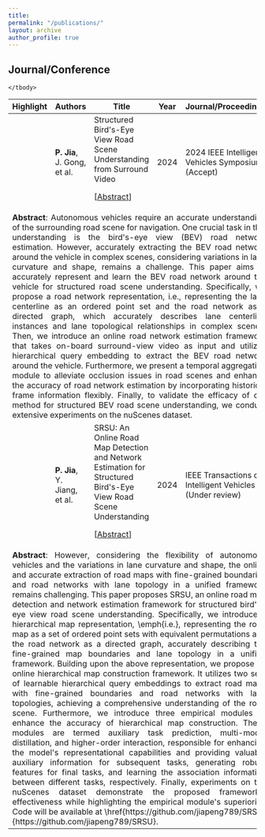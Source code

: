 ```yaml
---
title: 
permalink: "/publications/"
layout: archive
author_profile: true
---
```


## Journal/Conference
<table style="width:100%">
    <thead>
		<tr>
			<th width="20%">Highlight</th>
			<th width="15%">Authors</th>
			<th width="43%">Title</th>
			<th width="2%">Year</th>
			<th width="20%">Journal/Proceedings</th>
		</tr>
    </thead>
	<tbody>
  <tr id="wang2022trustworthy" class="entry">
          <td>
        <div class="polaroid">
          <!-- <img src="" width="600" class="research_img">-->
        </div>
      </td>
          <td><strong>P. Jia</strong>, J. Gong, et al.</td>
      <td>
        Structured Bird's-Eye View Road Scene Understanding from Surround Video<br>
                <p class="infolinks"> 
                  [<a href="javascript:toggleInfo('zhang2023shareable','abstract')">Abstract</a>]
              </p>
        </td>
      <td>2024</td>
      <td>2024 IEEE Intelligent Vehicles Symposium (Accept)</td>
  </tr>
  <tr id="abs_zhang2023shareable" class="abstract noshow">
      <td colspan="5"><div align="justify"> <b>Abstract</b>: Autonomous vehicles require an accurate understanding of the surrounding road scene for navigation. One crucial task in this understanding is the bird's-eye view (BEV) road network estimation. However, accurately extracting the BEV road network around the vehicle in complex scenes, considering variations in lane curvature and shape, remains a challenge. This paper aims to accurately represent and learn the BEV road network around the vehicle for structured road scene understanding. Specifically, we propose a road network representation, i.e., representing the lane centerline as an ordered point set and the road network as a directed graph, which accurately describes lane centerline instances and lane topological relationships in complex scenes. Then, we introduce an online road network estimation framework that takes on-board surround-view video as input and utilizes hierarchical query embedding to extract the BEV road network around the vehicle. Furthermore, we present a temporal aggregation module to alleviate occlusion issues in road scenes and enhance the accuracy of road network estimation by incorporating historical frame information flexibly. Finally, to validate the efficacy of our method for structured BEV road scene understanding, we conduct extensive experiments on the nuScenes dataset. </div>
    </td>
  </tr>
  
  <tr id="zhang2023dataset" class="entry">
          <td>
        <div class="polaroid">
          <!-- <img src="../images/jiapeng.png" width="600" class="research_img">-->
        </div>
      </td>
          <td><strong>P. Jia</strong>, Y. Jiang, et al.</td>
      <td>
        SRSU: An Online Road Map Detection and Network Estimation for Structured Bird's-Eye View Road Scene Understanding <br>
                <p class="infolinks"> 
                  [<a href="javascript:toggleInfo('zhang2023dataset','abstract')">Abstract</a>]
              </p>
        </td>
      <td>2024</td>
      <td>IEEE Transactions on Intelligent Vehicles (Under review)</td>
  </tr>
  <tr id="abs_zhang2023dataset" class="abstract noshow">
      <td colspan="5"><div align="justify"> <b>Abstract</b>: However, considering the flexibility of autonomous vehicles and the variations in lane curvature and shape, the online and accurate extraction of road maps with fine-grained boundaries and road networks with lane topology in a unified framework remains challenging. This paper proposes SRSU, an online road map detection and network estimation framework for structured bird's-eye view road scene understanding. Specifically, we introduce a hierarchical map representation, \emph{i.e.}, representing the road map as a set of ordered point sets with equivalent permutations and the road network as a directed graph, accurately describing the fine-grained map boundaries and lane topology in a unified framework. Building upon the above representation, we propose an online hierarchical map construction framework. It utilizes two sets of learnable hierarchical query embeddings to extract road maps with fine-grained boundaries and road networks with lane topologies, achieving a comprehensive understanding of the road scene. Furthermore, we introduce three empirical modules to enhance the accuracy of hierarchical map construction. These modules are termed auxiliary task prediction, multi-modal distillation, and higher-order interaction, responsible for enhancing the model's representational capabilities and providing valuable auxiliary information for subsequent tasks, generating robust features for final tasks, and learning the association information between different tasks, respectively. Finally, experiments on the nuScenes dataset demonstrate the proposed framework's effectiveness while highlighting the empirical module's superiority. Code will be available at \href{https://github.com/jiapeng789/SRSU}{https://github.com/jiapeng789/SRSU}.</div>
    </td>
   </tr>
 
	</tbody>
</table>

